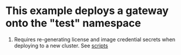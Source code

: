 # This example deploys a gateway onto the "test" namespace
1. Requires re-generating license and image credential secrets when deploying to a new cluster. See [scripts](../../scripts/README.md)



